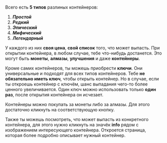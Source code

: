Всего есть **5 типов** разлиных контейнеров:

1. **_Простой_**
2. **_Редкий_**
3. **_Эпический_**
4. **_Мифический_**
5. **_Легендарный_**

У каждого из них **своя цена**, **свой список** того, что может выпасть. При открытии контейнера, в любом случае, тебе что-нибудь достанется. Это могут быть **монеты**, **алмазы**, **улучшения** и даже **контейнеры**.

Кроме самих контейнеров, ты можешь приобрести **ключи**. Они универсальные и подходят для всех типов контейнеров. Тебе **не обязательно иметь ключ**, чтобы открыть контейнер. Но в случае, если ты откроешь контейнер с ключём, шанс выпадания чего-то более ценного увеличивается. Один ключ можно использовать только **один раз**, после открытия контейнера он исчезает.

Контейнеры можно покупать за монеты либо за алмазы. Для этого достаточно кликнуть на соответствующую кнопку.

Также ты можешь посмотреть, что может выпасть из конкретного контейнера, для этого нужно кликнуть на значёк **info** рядом с изображением интересующего контейнера. Откроется страница, которая более подробно описывает нужный контейнер.
